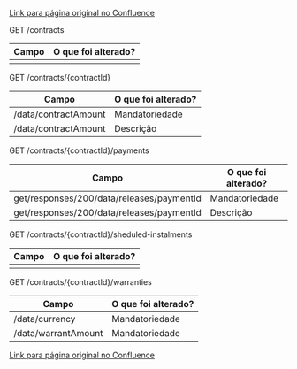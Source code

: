 [Link para página original no Confluence](https://openfinancebrasil.atlassian.net/wiki/spaces/OF/pages/157418361)

GET /contracts

| **Campo** | **O que foi alterado?** |
| --- | --- |
|  |  |

 GET /contracts/{contractId}

| **Campo** | **O que foi alterado?** |
| --- | --- |
| /data/contractAmount | Mandatoriedade |
| /data/contractAmount | Descrição |

 GET /contracts/{contractId}/payments

| **Campo** | **O que foi alterado?** |
| --- | --- |
| get/responses/200/data/releases/paymentId | Mandatoriedade |
| get/responses/200/data/releases/paymentId | Descrição |

 GET /contracts/{contractId}/sheduled-instalments

| **Campo** | **O que foi alterado?** |
| --- | --- |
|  |  |

 GET /contracts/{contractId}/warranties

| **Campo** | **O que foi alterado?** |
| --- | --- |
| /data/currency | Mandatoriedade |
| /data/warrantAmount | Mandatoriedade |

[Link para página original no Confluence](https://openfinancebrasil.atlassian.net/wiki/spaces/OF/pages/157418361)